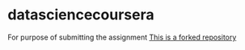 # datasciencecoursera
For purpose of submitting the assignment
[This is a forked repository](https://github.com/jtleek/datasharing)
